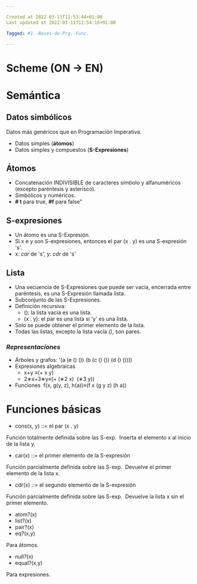 ```yaml
---

Created at 2022-03-11T11:53:44+01:00
Last updated at 2022-03-11T11:54:16+01:00

Tagged: #1.-Bases-de-Prg.-Func.

---
```


# Scheme (ON → EN)
# Semántica 

## Datos simbólicos 

Datos más genéricos que en Programación Imperativa. 

* Datos simples (**átomos**) 
* Datos simples y compuestos (**S-Expresiones**) 

## Átomos 

* Concatenación INDIVISIBLE de caracteres símbolo y alfanuméricos (excepto paréntesis y asterisco). 
* Simbólicos y numéricos. 
* **# t** para true, **#f** para false"

## S-expresiones 

* Un átomo es una S-Expresión. 
* Si x e y son S-expresiones, entonces el par (x . y) es una S-expresión 's'. 
* x: _car_ de 's', y: _cdr_ de 's' 

## Lista 

* Una secuencia de S-Expresiones que puede ser vacía, encerrada entre paréntesis, es una S-Expresión llamada lista. 
* Subconjunto de las S-Expresiones. 
* Definición recursiva: 
  * (): la lista vacía es una lista. 
  * (x . y): el par es una lista si 'y' es una lista. 
* Solo se puede obtener el primer elemento de la lista. 
* Todas las listas, excepto la lista vacía _()_, son pares. 

### _Representaciones_ 

* Árboles y grafos: '(a (e () ()) (b (c () ()) (d () ()))) 
* Expresiones algebraicas 
  * x+y ≡(+ x y) 
  * 2∗x+3∗y≡(+ (∗2 x)  (∗3 y)) 
* Funciones 
  f(x, g(y, z), h(a))≡(f x (g y z) (h a))  
  

# Funciones básicas 

* cons(x, y) ::= el par (x . y) 

Función totalmente definida sobre las S-exp. 
Inserta el elemento x al inicio de la lista y. 

* car(x) ::= el primer elemento de la S-expresión 

Función parcialmente definida sobre las S-exp. 
Devuelve el primer elemento de la lista x. 

* cdr(x) ::= el segundo elemento de la S-expresión 

Función parcialmente definida sobre las S-exp. 
Devuelve la lista x sin el primer elemento. 

* atom?(x) 
* list?(x) 
* pair?(x) 
* eq?(x,y) 

Para átomos. 

* null?(x) 
* equal?(x,y) 

Para expresiones.
